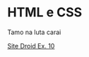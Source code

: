 # HTML e CSS

Tamo na luta carai

<a href="https://nika1-laydown.github.io/HTML/exercicio10/ex010.html" target="_blank">Site Droid Ex. 10</a>